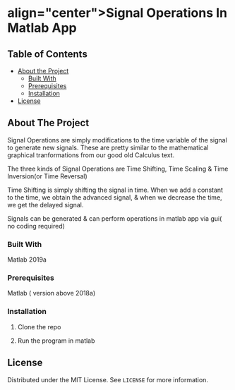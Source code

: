   <h1> align="center">Signal Operations In Matlab App</h1>


<!-- TABLE OF CONTENTS -->
## Table of Contents

* [About the Project](#about-the-project)
  * [Built With](#built-with)
  * [Prerequisites](#prerequisites)
  * [Installation](#installation)
* [License](#license)



<!-- ABOUT THE PROJECT -->
## About The Project

Signal Operations are simply modifications to the time variable of the signal to generate new signals. These are pretty similar to the mathematical graphical tranformations from our good old Calculus text.

The three kinds of Signal Operations are Time Shifting, Time Scaling & Time Inversion(or Time Reversal)

Time Shifting is simply shifting the signal in time. When we add a constant to the time, we obtain the advanced signal, & when we decrease the time, we get the delayed signal.

Signals can be generated & can perform operations in matlab app via gui( no coding required)

### Built With
Matlab 2019a 

### Prerequisites

Matlab ( version above 2018a)

### Installation

1. Clone the repo

2. Run the program in matlab

<!-- LICENSE -->
## License

Distributed under the MIT License. See `LICENSE` for more information.


